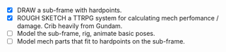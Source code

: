 - [x] DRAW a sub-frame with hardpoints.
- [x] ROUGH SKETCH a TTRPG system for calculating mech perfomance / damage. Crib heavily from Gundam.
- [ ] Model the sub-frame, rig, animate basic poses.
- [ ] Model mech parts that fit to hardpoints on the sub-frame.